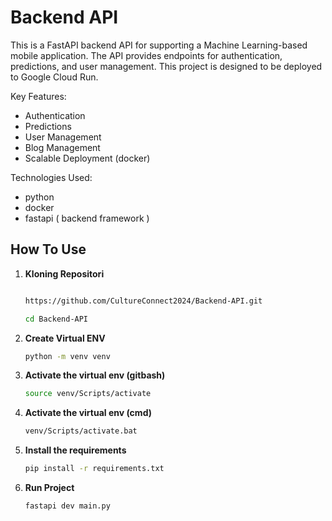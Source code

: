 # Backend API

This is a FastAPI backend API for supporting a Machine Learning-based mobile application. The API provides endpoints for authentication, predictions, and user management. This project is designed to be deployed to Google Cloud Run.

Key Features:

- Authentication
- Predictions
- User Management 
- Blog Management
- Scalable Deployment (docker)

Technologies Used:
- python
- docker
- fastapi ( backend framework )

## How To Use

1. **Kloning Repositori**
   ```bash
   
   https://github.com/CultureConnect2024/Backend-API.git
   
   cd Backend-API
2. **Create Virtual ENV**
   ```bash
   python -m venv venv

3. **Activate the virtual env (gitbash)**
   ```bash
   source venv/Scripts/activate


4. **Activate the virtual env (cmd)**
   ```bash
   venv/Scripts/activate.bat

5. **Install the requirements**
   ```bash
   pip install -r requirements.txt

5. **Run Project**
   ```bash
   fastapi dev main.py
   
   
